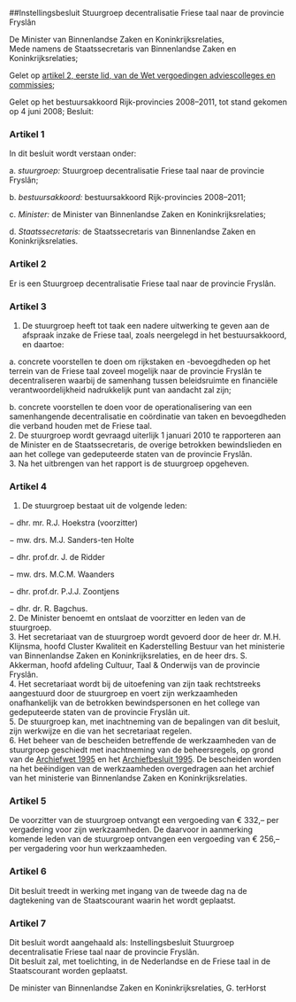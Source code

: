 <meta http-equiv='Content-Type' content='text/html; charset=utf-8' />

##Instellingsbesluit Stuurgroep decentralisatie Friese taal naar de provincie Fryslân

De Minister van Binnenlandse Zaken en Koninkrijksrelaties,  
Mede namens de Staatssecretaris van Binnenlandse Zaken en Koninkrijksrelaties;

Gelet op [artikel 2, eerste lid, van de Wet vergoedingen adviescolleges en commissies](../../../../../../../../../../wet/wet/vergoedingen/adviescolleges/en/commissies/BWBR0024775/README.md);

Gelet op het bestuursakkoord Rijk-provincies 2008–2011, tot stand gekomen op 4 juni 2008;
Besluit:    

### Artikel  1  

In dit besluit wordt verstaan onder: 

a. *stuurgroep:* Stuurgroep decentralisatie Friese taal naar de provincie Fryslân;  

b. *bestuursakkoord:* bestuursakkoord Rijk-provincies 2008–2011;  

c. *Minister:* de Minister van Binnenlandse Zaken en Koninkrijksrelaties;  

d. *Staatssecretaris:* de Staatssecretaris van Binnenlandse Zaken en Koninkrijksrelaties.    

### Artikel  2  

Er is een Stuurgroep decentralisatie Friese taal naar de provincie Fryslân.  

### Artikel  3  

1.  De stuurgroep heeft tot taak een nadere uitwerking te geven aan de afspraak inzake de Friese taal, zoals neergelegd in het bestuursakkoord, en daartoe: 

a. concrete voorstellen te doen om rijkstaken en -bevoegdheden op het terrein van de Friese taal zoveel mogelijk naar de provincie Fryslân te decentraliseren waarbij de samenhang tussen beleidsruimte en financiële verantwoordelijkheid nadrukkelijk punt van aandacht zal zijn;  

b. concrete voorstellen te doen voor de operationalisering van een samenhangende decentralisatie en coördinatie van taken en bevoegdheden die verband houden met de Friese taal.     
2.  De stuurgroep wordt gevraagd uiterlijk 1 januari 2010 te rapporteren aan de Minister en de Staatssecretaris, de overige betrokken bewindslieden en aan het college van gedeputeerde staten van de provincie Fryslân.   
3.  Na het uitbrengen van het rapport is de stuurgroep opgeheven.   

### Artikel  4  

1.  De stuurgroep bestaat uit de volgende leden: 

− dhr. mr. R.J. Hoekstra (voorzitter)  

− mw. drs. M.J. Sanders-ten Holte  

− dhr. prof.dr. J. de Ridder  

− mw. drs. M.C.M. Waanders  

− dhr. prof.dr. P.J.J. Zoontjens  

− dhr. dr. R. Bagchus.     
2.  De Minister benoemt en ontslaat de voorzitter en leden van de stuurgroep.   
3.  Het secretariaat van de stuurgroep wordt gevoerd door de heer dr. M.H. Klijnsma, hoofd Cluster Kwaliteit en Kaderstelling Bestuur van het ministerie van Binnenlandse Zaken en Koninkrijksrelaties, en de heer drs. S. Akkerman, hoofd afdeling Cultuur, Taal & Onderwijs van de provincie Fryslân.   
4.  Het secretariaat wordt bij de uitoefening van zijn taak rechtstreeks aangestuurd door de stuurgroep en voert zijn werkzaamheden onafhankelijk van de betrokken bewindspersonen en het college van gedeputeerde staten van de provincie Fryslân uit.   
5.  De stuurgroep kan, met inachtneming van de bepalingen van dit besluit, zijn werkwijze en die van het secretariaat regelen.   
6.  Het beheer van de bescheiden betreffende de werkzaamheden van de stuurgroep geschiedt met inachtneming van de beheersregels, op grond van de [Archiefwet 1995](../../../../../../../../../../wet/archiefwet/1995/BWBR0007376/README.md) en het [Archiefbesluit 1995](../../../../../../../../../../AMvB/archiefbesluit/1995/BWBR0007748/README.md). De bescheiden worden na het beëindigen van de werkzaamheden overgedragen aan het archief van het ministerie van Binnenlandse Zaken en Koninkrijksrelaties.   

### Artikel  5  

De voorzitter van de stuurgroep ontvangt een vergoeding van € 332,– per vergadering voor zijn werkzaamheden. De daarvoor in aanmerking komende leden van de stuurgroep ontvangen een vergoeding van € 256,– per vergadering voor hun werkzaamheden.  

### Artikel  6  

Dit besluit treedt in werking met ingang van de tweede dag na de dagtekening van de Staatscourant waarin het wordt geplaatst.  

### Artikel  7  

Dit besluit wordt aangehaald als: Instellingsbesluit Stuurgroep decentralisatie Friese taal naar de provincie Fryslân.  
Dit besluit zal, met toelichting, in de Nederlandse en de Friese taal in de Staatscourant worden geplaatst.  

De 
minister van Binnenlandse Zaken en Koninkrijksrelaties, 
G. terHorst   
